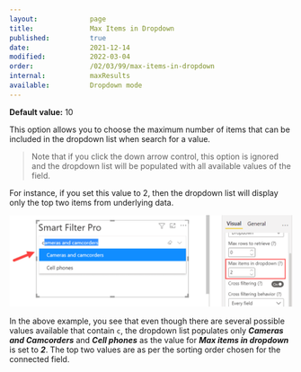 ```yaml
---
layout:             page
title:              Max Items in Dropdown
published:          true
date:               2021-12-14
modified:           2022-03-04
order:              /02/03/99/max-items-in-dropdown
internal:           maxResults
available:          Dropdown mode
---
```

**Default value:** 10

This option allows you to choose the maximum number of items that can be included in the dropdown list when search for a value.

> Note that if you click the down arrow control, this option is ignored and the dropdown list will be populated with all available values of the field.

For instance, if you set this value to 2, then the dropdown list will display only the top two items from underlying data.

<img src="images/max-items-dropdown.png" width="750">

In the above example, you see that even though there are several possible values available that contain `c`, the dropdown list populates only ***Cameras and Camcorders*** and ***Cell phones*** as the value for ***Max items in dropdown*** is set to ***2***. The top two values are as per the sorting order chosen for the connected field.
